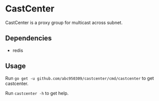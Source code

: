 # CastCenter

CastCenter is a proxy group for multicast across subnet.

## Dependencies

- redis

## Usage

Run `go get -u github.com/abc950309/castcenter/cmd/castcenter` to get castcenter.

Run `castcenter -h` to get help.
